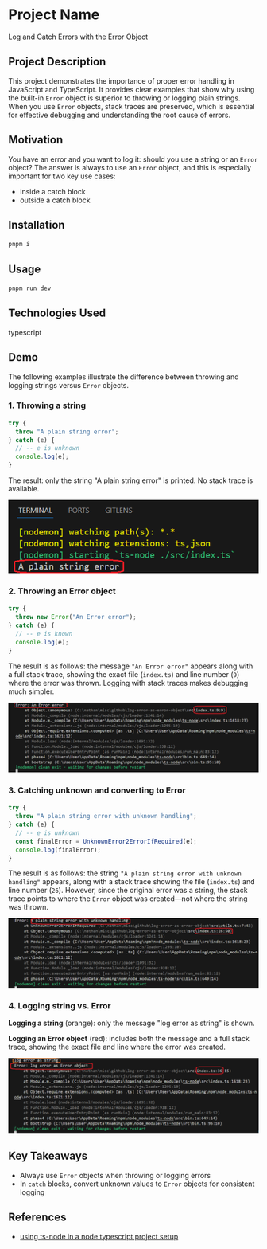 <h1>Project Name</h1>
Log and Catch Errors with the Error Object

<h2>Project Description</h2>
<p>
  This project demonstrates the importance of proper error handling in JavaScript and TypeScript.
  It provides clear examples that show why using the built-in <code>Error</code> object is superior
  to throwing or logging plain strings. When you use <code>Error</code> objects, stack traces are preserved,
  which is essential for effective debugging and understanding the root cause of errors.
</p>

<h2>Motivation</h2>
<p>You have an error and you want to log it: should you use a string or an <code>Error</code> object? The answer is always to use an <code>Error</code> object, and this is especially important for two key use cases:</p>
<ul>
  <li>inside a catch block</li>
  <li>outside a catch block</li>
</ul>

<h2>Installation</h2>

```bash
pnpm i
```

<h2>Usage</h2>

```bash
pnpm run dev
```

<h2>Technologies Used</h2>
typescript

<h2>Demo</h2>

<p>The following examples illustrate the difference between throwing and logging strings versus <code>Error</code> objects.</p>

<h3>1. Throwing a string</h3>

```ts
try {
  throw "A plain string error";
} catch (e) {
  // -- e is unknown
  console.log(e);
}
```

<p> The result: only the string "A plain string error" is printed. No stack trace is available. </p> 
<img src="./figs/throw-string.png" alt="Output of catching a thrown string without stack trace" />

<h3>2. Throwing an Error object</h3>

```ts
try {
  throw new Error("An Error error");
} catch (e) {
  // -- e is known
  console.log(e);
}
```

<p>
  The result is as follows: the message <code>"An Error error"</code> appears along with a full stack trace, 
  showing the exact file (<code>index.ts</code>) and line number (<code>9</code>) where the error was thrown. 
  Logging with stack traces makes debugging much simpler.
</p>

<img src="./figs/throw-error.png" alt="Output of catching a thrown Error object with stack trace" />

<h3>3. Catching unknown and converting to Error</h3>

```ts
try {
  throw "A plain string error with unknown handling";
} catch (e) {
  // -- e is unknown
  const finalError = UnknownError2ErrorIfRequired(e);
  console.log(finalError);
}
```

<p>
  The result is as follows: the string <code>"A plain string error with unknown handling"</code> appears, 
  along with a stack trace showing the file (<code>index.ts</code>) and line number (<code>26</code>).
  However, since the original error was a string, the stack trace points to where the <code>Error</code> object 
  was created—not where the string was thrown.
</p>

<img src="./figs/throw-string-handle-unknown.png" alt="Handled unknown error converted into Error object" />

<h3>4. Logging string vs. Error</h3>

<p><strong>Logging a string</strong> (orange): only the message "log error as string" is shown.</p> <p><strong>Logging an Error object</strong> (red): includes both the message and a full stack trace, showing the exact file and line where the error was created.</p>

 <img src="./figs/log-error.png" alt="Visual comparison of string log vs. Error object log" />

<h2>Key Takeaways</h2> 
<ul> 
<li>Always use <code>Error</code> objects when throwing or logging errors</li> 
<li>In <code>catch</code> blocks, convert unknown values to <code>Error</code> objects for consistent logging</li> 
</ul>


<h2>References</h2>
<ul>
    <li><a href='https://youtu.be/TsDjJ5LuJtc?si=UNB-VVikfH_AHVgU'> using ts-node in a node typescript project setup </a></li>
</ul>
